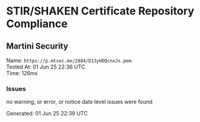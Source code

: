 # STIR/SHAKEN Certificate Repository Compliance

## Martini Security

Name: `https://p.mtsec.me/2884/D13yHDQcnxJs.pem`\
Tested At: 01 Jun 25 22:36 UTC\
Time: 126ms

### Issues

no warning, or error, or notice date level issues were found

Generated: 01 Jun 25 22:39 UTC
